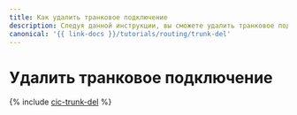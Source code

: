 ```yaml
---
title: Как удалить транковое подключение
description: Следуя данной инструкции, вы сможете удалить транковое подключение.
canonical: '{{ link-docs }}/tutorials/routing/trunk-del'
---
```


# Удалить транковое подключение

{% include [cic-trunk-del](../../_tutorials/routing/trunk-del.md) %}

